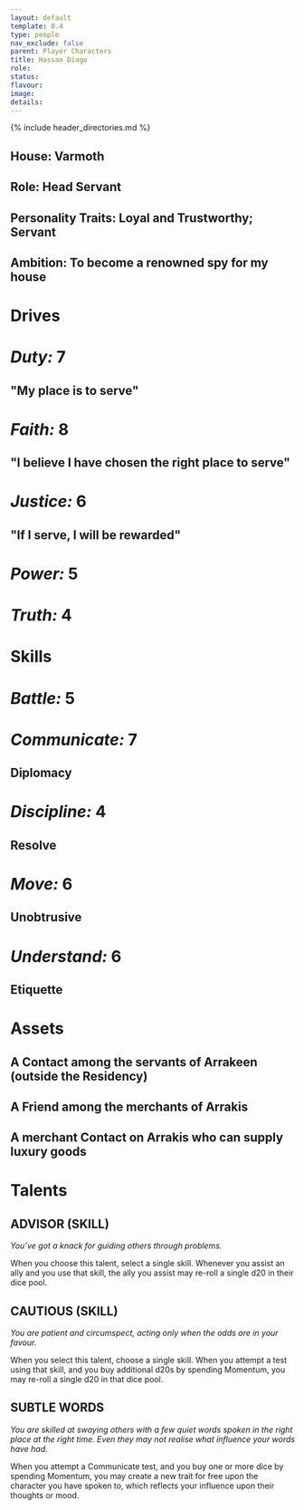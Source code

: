 ```yaml
---
layout: default
template: 0.4
type: people
nav_exclude: false
parent: Player Characters
title: Hassan Diago
role:
status:
flavour:
image:
details:
---
```

{% include header_directories.md %}  
## **House:** Varmoth 
## **Role:** Head Servant  
## **Personality Traits:** Loyal and Trustworthy; Servant  
## **Ambition:** To become a renowned spy for my house  

# **Drives**   
# ***Duty:*** 7  
## **"My place is to serve"**  
# ***Faith:*** 8  
## **"I believe I have chosen the right place to serve"**  
# ***Justice:*** 6  
## **"If I serve, I will be rewarded"**  
# ***Power:*** 5   
# ***Truth:*** 4  

# **Skills**  
# ***Battle:*** 5  
# ***Communicate:*** 7  
## **Diplomacy**  
# ***Discipline:*** 4  
## **Resolve**  
# ***Move:*** 6  
## **Unobtrusive**  
# ***Understand:*** 6  
## **Etiquette**  
# **Assets**  
## **A Contact among the servants of Arrakeen (outside the Residency)**  
## **A Friend among the merchants of Arrakis**  
## **A merchant Contact on Arrakis who can supply luxury goods**  

# **Talents**  

## **ADVISOR (SKILL)**  
*You’ve got a knack for guiding others through problems.*  

When you choose this talent, select a single skill. Whenever you assist an ally and you use that skill, the ally you
assist may re-roll a single d20 in their dice pool.  
## **CAUTIOUS (SKILL)**  
*You are patient and circumspect, acting only when the
odds are in your favour.*  

When you select this talent, choose a single skill. When
you attempt a test using that skill, and you buy additional d20s by spending Momentum, you may re-roll a
single d20 in that dice pool.  

## **SUBTLE WORDS**  
*You are skilled at swaying others with a few quiet words
spoken in the right place at the right time. Even they
may not realise what influence your words have had.*  

When you attempt a Communicate test, and you buy
one or more dice by spending Momentum, you may
create a new trait for free upon the character you have
spoken to, which reflects your influence upon their
thoughts or mood.  







